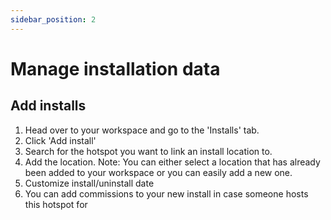 ```yaml
---
sidebar_position: 2
---
```


# Manage installation data

## Add installs
1. Head over to your workspace and go to the 'Installs' tab.
2. Click 'Add install'
3. Search for the hotspot you want to link an install location to.
4. Add the location. 
Note: You can either select a location that has already been added to your workspace or you can easily add a new one.
5. Customize install/uninstall date
6. You can add commissions to your new install in case someone hosts this hotspot for
